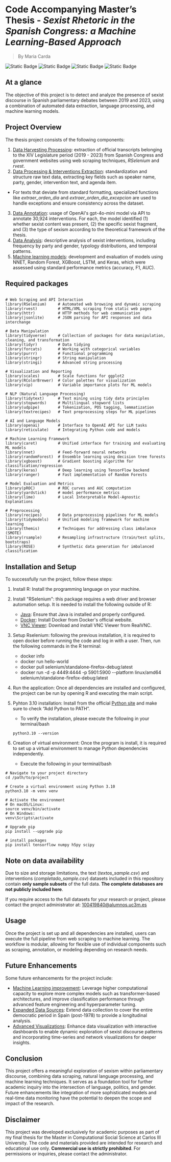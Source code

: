  # Code Accompanying Master’s Thesis - *Sexist Rhetoric in the Spanish Congress: a Machine Learning-Based Approach*

> By Maria Carda 

![Static Badge](https://img.shields.io/badge/R_code-%23276DC3?logo=R&labelColor=white&logoColor=%23276DC3) ![Static Badge](https://img.shields.io/badge/HTML-grey?logo=htmx&logoColor=gray&labelColor=white) ![Static Badge](https://img.shields.io/badge/CSS-blue?logo=htmx&logoColor=gray&labelColor=white) ![Static Badge](https://img.shields.io/badge/tidyverse-R_package-%23276DC3?logo=Tidyverse&logoColor=black&labelColor=white&color=%23276DC3)

## At a glance

The objective of this project is to detect and analyze the presence of sexist discourse in Spanish parliamentary debates between 2019 and 2023, using a combination of automated data extraction, language processing, and machine learning models.

## Project Overview

The thesis project consists of the following components:

1.  <u>Data Harvesting Processing</u>: extraction of official transcripts belonging to the XIV Legislature period (2019 - 2023) from Spanish Congress and government websites using web scraping techniques, *RSelenium* and *rvest*.
2.  <u>Data Processing & Interventions Extraction</u>: standardization and structure raw text data, extracting key fields such as speaker name, party, gender, intervention text, and agenda item.
   - For texts that deviate from standard formatting, specialized functions like *extraer_orden_dia* and *extraer_orden_dia_excepcion* are used to handle exceptions and ensure consistency across the dataset.
3.  <u>Data Annotation</u>: usage of OpenAI's gpt-4o-mini model via API to annotate 30,924 interventions. For each, the model identified (1) whether sexist content was present, (2) the specific sexist fragment, and (3) the type of sexism according to the theoretical framework of the thesis.
4.  <u>Data Analysis</u>: descriptive analysis of sexist interventions, including frequency by party and gender, typology distributions, and temporal patterns. 
5.  <u>Machine learning models</u>: development and evaluation of models using NNET, Random Forest, XGBoost, LSTM, and Keras, which were assessed using standard performance metrics (accuracy, F1, AUC).

## Required packages

```{r}

# Web Scraping and API Interaction
library(RSelenium)     # Automated web browsing and dynamic scraping
library(rvest)         # HTML/XML scraping from static web pages
library(httr)          # HTTP methods for web communication
library(jsonlite)      # JSON parsing for API responses and data interchange

# Data Manipulation 
library(tidyverse)     # Collection of packages for data manipulation, cleaning, and transformation
library(tidyr)         # Data tidying 
library(forcats)       # Working with categorical variables 
library(purrr)         # Functional programming 
library(stringr)       # String manipulation 
library(stringi)       # Advanced string processing

# Visualization and Reporting
library(scales)        # Scale functions for ggplot2 
library(RColorBrewer)  # Color palettes for visualization
library(vip)           # Variable importance plots for ML models

# NLP (Natural Language Processing)
library(tidytext)      # Text mining using tidy data principles
library(stopwords)     # Multilingual stopword lists
library(udpipe)        # Tokenization, POS tagging, lemmatization
library(textrecipes)   # Text preprocessing steps for ML pipelines

# AI and Language Models
library(openai)        # Interface to OpenAI API for LLM tasks
library(reticulate)    # Integrating Python code and models

# Machine Learning Framework
library(caret)         # Unified interface for training and evaluating ML models
library(nnet)          # Feed-forward neural networks
library(randomForest)  # Ensemble learning using decision tree forests
library(xgboost)       # Gradient boosting algorithm for classification/regression
library(keras)         # Deep learning using TensorFlow backend
library(ranger)        # Fast implementation of Random Forests

# Model Evaluation and Metrics
library(pROC)          # ROC curves and AUC computation
library(yardstick)     # model performance metrics
library(lime)          # Local Interpretable Model-Agnostic Explanations

# Preprocessing
library(recipes)       # Data preprocessing pipelines for ML models
library(tidymodels)    # Unified modeling framework for machine learning
library(themis)        # Techniques for addressing class imbalance (SMOTE)
library(rsample)       # Resampling infrastructure (train/test splits, bootstraps)
library(ROSE)          # Synthetic data generation for imbalanced classification
```

## Installation and Setup

To successfully run the project, follow these steps:

1.  Install R: Install the programming language on your machine.

2.  Install "RSelenium": this package requires a web driver and browser automation setup. It is needed to install the following outside of R:

    -   [Java](https://www.java.com/es/download/manual.jsp): Ensure that Java is installed and properly configured.
    -   [Docker](https://www.docker.com/products/docker-desktop/): Install Docker from Docker's official website.
    -   [VNC Viewer](https://www.realvnc.com/es/connect/download/viewer/): Download and install VNC Viewer from RealVNC.

3.  Setup Rselenium: following the previous installation, it is required to open docker before running the code and log in with a user. Then, run the following commands in the R terminal:

    -   docker info
    -   docker run hello-world
    -   docker pull selenium/standalone-firefox-debug:latest
    -   docker run -d -p 4449:4444 -p 5901:5900 --platform linux/amd64 selenium/standalone-firefox-debug:latest

4.  Run the application: Once all dependencies are installed and configured, the project can be run by opening R and executing the main script.

5. Pyhton 3.10 installation: Install from the official [Python site](https://www.python.org/downloads/release/python-3100/)
and make sure to check “Add Python to PATH”.

    - To verify the installation, please execute the following in your terminal/bash

    ```{bash}
   python3.10 --version
   ```

7. Creation of virtual environment: Once the program is install, it is required to set up a virtual environment to manage Python dependencies independently.

    - Execute the following in your terminal/bash

```{bash}
# Navigate to your project directory
cd /path/to/project

# Create a virtual environment using Python 3.10
python3.10 -m venv venv

# Activate the environment
# On macOS/Linux:
source venv/bin/activate
# On Windows:
venv\Scripts\activate

# Upgrade pip
pip install --upgrade pip

# install packages
pip install tensorflow numpy h5py scipy

```

## Note on data availability

Due to size and storage limitations, the text (*textos_sample.csv*) and interventions (*completado_sample.csv*) datasets included in this repository contain **only sample subsets** of the full data. **The complete databases are not publicly included here**.

If you require access to the full datasets for your research or project, please contact the project administrator at: 100419840@alumnos.uc3m.es

## Usage

Once the project is set up and all dependencies are installed, users can execute the full pipeline from web scraping to machine learning. The workflow is modular, allowing for flexible use of individual components such as scraping, annotation, or modeling depending on research needs.

## Future Enhancements

Some future enhancements for the project include:

-   <u>Machine Learning improvement</u>: Leverage higher computational capacity to explore more complex models such as transformer-based architectures, and improve classification performance through advanced feature engineering and hyperparameter tuning.
-   <u>Expanded Data Sources</u>: Extend data collection to cover the entire democratic period in Spain (post-1978) to provide a longitudinal analysis.
-   <u>Advanced Visualizations</u>: Enhance data visualization with interactive dashboards to enable dynamic exploration of sexist discourse patterns and incorporating time-series and network visualizations for deeper insights.

## Conclusion

This project offers a meaningful exploration of sexism within parliamentary discourse, combining data scraping, natural language processing, and machine learning techniques. It serves as a foundation tool for further academic inquiry into the intersection of language, politics, and gender. Future enhancements like integration of more sophisticated models and real-time data monitoring have the potential to deepen the scope and impact of the research.

## Disclaimer

This project was developed exclusively for academic purposes as part of my final thesis for the Master in Computational Social Science at Carlos III University. The code and materials provided are intended for research and educational use only. **Commercial use is strictly prohibited**. For permissions or inquiries, please contact the administrator.
